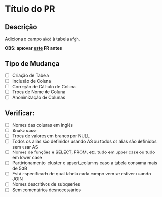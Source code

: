 # Título do PR

## Descrição

Adiciona o campo `abcd` à tabela `efgh`.

**OBS: aprovar [este](https://www.google.com/url?sa=i&url=https%3A%2F%2Fwww.gettyimages.com.br%2Ffotos%2From%25C3%25A1rio&psig=AOvVaw0XKZnER9PD3h0MdFRAVc-Y&ust=1685802285565000&source=images&cd=vfe&ved=0CBEQjRxqFwoTCMCDuIblpP8CFQAAAAAdAAAAABAD) PR antes**

## Tipo de Mudança

- [ ] Criação de Tabela
- [ ] Inclusão de Coluna
- [ ] Correção de Cálculo de Coluna
- [ ] Troca de Nome de Coluna
- [ ] Anonimização de Colunas

## Verificar:

- [ ] Nomes das colunas em inglês
- [ ] Snake case
- [ ] Troca de valores em branco por NULL
- [ ] Todos os alias são definidos usando AS ou todos os alias são definidos sem usar AS
- [ ] Nomes de funções e SELECT, FROM, etc. tudo em upper case ou tudo em lower case
- [ ] Particionamento, cluster e upsert_columns caso a tabela consuma mais de 5GB
- [ ] Está especificado de qual tabela cada campo vem se estiver usando JOIN
- [ ] Nomes descritivos de subqueries
- [ ] Sem comentários desnecessários